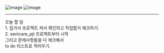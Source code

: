 ![image](https://github.com/RosePaku/daily_jiin/assets/116789785/a99e4b04-ac5a-4fd2-9565-4ffd6da8a9f2)
![image](https://github.com/RosePaku/daily_jiin/assets/116789785/ccc7f29b-776c-4a9f-9aeb-3a4e61f38fdd)
<hr>
오늘 할 일 </br>
1. 집가서 프로젝트 켜서 확인하고 작업할거 체크하기. </br>
2. senicare_pjt 프로젝트부터 시작 </br>
그리고 문제사항들을 다 체크해서 </br>
to do 리스트로 적어두기. </br>
